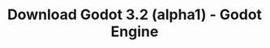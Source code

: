 ---
# Generated by /tools/generators/src/download_archive_generator !!! do not edit by hand !!!
title: 'Download Godot 3.2 (alpha1) - Godot Engine'
type: 'download/archive'
name: '3.2'
flavor: 'alpha1'
release_date: '2019-10-06T03:00:00-00:00'
release_notes: 'article/dev-snapshot-godot-3-2-alpha-1/'
primaryPlatforms:
  - 'android.apk'
  - 'macos.universal'
  - 'windows.64'
  - 'linux_server.headless.64'
  - 'web'
  - 'templates'
links:
  android.apk:
    name: 'android.apk'
    title: 'Android'
    caption: 'APK Universal (ARM64 + ARMv7 + x86_64 + x86)'
    tags:
      - 'APK download'
      - 'ARM64/v7'
      - 'x86 (64 & 32 bit)'
    hosts:
      github_builds:
        regular: 'https://github.com/godotengine/godot-builds/releases/download/3.2-alpha1/Godot_v3.2-alpha1_android_editor.apk'
        mono: '#'
      github:
        regular: 'https://github.com/godotengine/godot/releases/download/3.2-alpha1/Godot_v3.2-alpha1_android_editor.apk'
        mono: '#'
  macos.universal:
    name: 'macos.universal'
    title: 'macOS'
    caption: 'Universal (x86_64 + Silício da Apple)'
    tags:
      - 'Intel/Apple Silicon'
      - '64 bit'
    hosts:
      github_builds:
        regular: 'https://github.com/godotengine/godot-builds/releases/download/3.2-alpha1/Godot_v3.2-alpha1_osx.universal.zip'
        mono: 'https://github.com/godotengine/godot-builds/releases/download/3.2-alpha1/Godot_v3.2-alpha1_mono_osx.universal.zip'
      github:
        regular: 'https://github.com/godotengine/godot/releases/download/3.2-alpha1/Godot_v3.2-alpha1_osx.universal.zip'
        mono: 'https://github.com/godotengine/godot/releases/download/3.2-alpha1/Godot_v3.2-alpha1_mono_osx.universal.zip'
  windows.64:
    name: 'windows.64'
    title: 'Windows'
    caption: 'Padrão (x86_64)'
    tags:
      - '64 bit'
    hosts:
      github_builds:
        regular: 'https://github.com/godotengine/godot-builds/releases/download/3.2-alpha1/Godot_v3.2-alpha1_win64.exe.zip'
        mono: 'https://github.com/godotengine/godot-builds/releases/download/3.2-alpha1/Godot_v3.2-alpha1_mono_win64.zip'
      github:
        regular: 'https://github.com/godotengine/godot/releases/download/3.2-alpha1/Godot_v3.2-alpha1_win64.exe.zip'
        mono: 'https://github.com/godotengine/godot/releases/download/3.2-alpha1/Godot_v3.2-alpha1_mono_win64.zip'
  linux_server.headless.64:
    name: 'linux_server.headless.64'
    title: 'Linux Server'
    caption: 'Headless (x86_64)'
    tags:
      - '64 bit'
      - 'Headless'
    hosts:
      github_builds:
        regular: 'https://github.com/godotengine/godot-builds/releases/download/3.2-alpha1/Godot_v3.2-alpha1_linux_headless.64.zip'
        mono: 'https://github.com/godotengine/godot-builds/releases/download/3.2-alpha1/Godot_v3.2-alpha1_mono_linux_headless_64.zip'
      github:
        regular: 'https://github.com/godotengine/godot/releases/download/3.2-alpha1/Godot_v3.2-alpha1_linux_headless.64.zip'
        mono: 'https://github.com/godotengine/godot/releases/download/3.2-alpha1/Godot_v3.2-alpha1_mono_linux_headless_64.zip'
  web:
    name: 'web'
    title: 'Editor Web'
    caption: ''
    tags:
      - 'Self-hosted'
      - 'Cross-platform'
    hosts:
      github_builds:
        regular: 'https://github.com/godotengine/godot-builds/releases/download/3.2-alpha1/Godot_v3.2-alpha1_web_editor.zip'
        mono: '#'
      github:
        regular: 'https://github.com/godotengine/godot/releases/download/3.2-alpha1/Godot_v3.2-alpha1_web_editor.zip'
        mono: '#'
  linux.64:
    name: 'linux.64'
    title: 'Linux'
    caption: 'Padrão (x86_64)'
    tags:
      - '64 bit'
    hosts:
      github_builds:
        regular: 'https://github.com/godotengine/godot-builds/releases/download/3.2-alpha1/Godot_v3.2-alpha1_x11.64.zip'
        mono: 'https://github.com/godotengine/godot-builds/releases/download/3.2-alpha1/Godot_v3.2-alpha1_mono_x11_64.zip'
      github:
        regular: 'https://github.com/godotengine/godot/releases/download/3.2-alpha1/Godot_v3.2-alpha1_x11.64.zip'
        mono: 'https://github.com/godotengine/godot/releases/download/3.2-alpha1/Godot_v3.2-alpha1_mono_x11_64.zip'
  linux.32:
    name: 'linux.32'
    title: 'Linux'
    caption: 'Padrão (x86)'
    tags:
      - '32 bit'
    hosts:
      github_builds:
        regular: 'https://github.com/godotengine/godot-builds/releases/download/3.2-alpha1/Godot_v3.2-alpha1_x11.32.zip'
        mono: 'https://github.com/godotengine/godot-builds/releases/download/3.2-alpha1/Godot_v3.2-alpha1_mono_x11_32.zip'
      github:
        regular: 'https://github.com/godotengine/godot/releases/download/3.2-alpha1/Godot_v3.2-alpha1_x11.32.zip'
        mono: 'https://github.com/godotengine/godot/releases/download/3.2-alpha1/Godot_v3.2-alpha1_mono_x11_32.zip'
  windows.32:
    name: 'windows.32'
    title: 'Windows'
    caption: 'Padrão (x86)'
    tags:
      - '32 bit'
    hosts:
      github_builds:
        regular: 'https://github.com/godotengine/godot-builds/releases/download/3.2-alpha1/Godot_v3.2-alpha1_win32.exe.zip'
        mono: 'https://github.com/godotengine/godot-builds/releases/download/3.2-alpha1/Godot_v3.2-alpha1_mono_win32.zip'
      github:
        regular: 'https://github.com/godotengine/godot/releases/download/3.2-alpha1/Godot_v3.2-alpha1_win32.exe.zip'
        mono: 'https://github.com/godotengine/godot/releases/download/3.2-alpha1/Godot_v3.2-alpha1_mono_win32.zip'
  linux_server.64:
    name: 'linux_server.64'
    title: 'Servidor Linux'
    caption: 'Padrão (x86_64)'
    tags:
      - '64 bit'
    hosts:
      github_builds:
        regular: 'https://github.com/godotengine/godot-builds/releases/download/3.2-alpha1/Godot_v3.2-alpha1_linux_server.64.zip'
        mono: 'https://github.com/godotengine/godot-builds/releases/download/3.2-alpha1/Godot_v3.2-alpha1_mono_linux_server_64.zip'
      github:
        regular: 'https://github.com/godotengine/godot/releases/download/3.2-alpha1/Godot_v3.2-alpha1_linux_server.64.zip'
        mono: 'https://github.com/godotengine/godot/releases/download/3.2-alpha1/Godot_v3.2-alpha1_mono_linux_server_64.zip'
  aar_library:
    name: 'aar_library'
    title: 'Biblioteca de AAR'
    caption: ''
    tags:
      - 'Android plugins'
      - 'Java'
      - 'Kotlin'
    hosts:
      github_builds:
        regular: 'https://github.com/godotengine/godot-builds/releases/download/3.2-alpha1/godot-lib.3.2.alpha1.release.aar'
        mono: 'https://github.com/godotengine/godot-builds/releases/download/3.2-alpha1/godot-lib.3.2.alpha1.mono.release.aar'
      github:
        regular: 'https://github.com/godotengine/godot/releases/download/3.2-alpha1/godot-lib.3.2.alpha1.release.aar'
        mono: 'https://github.com/godotengine/godot/releases/download/3.2-alpha1/godot-lib.3.2.alpha1.mono.release.aar'
  templates:
    name: 'templates'
    title: 'Modelos de exportação'
    caption: ''
    tags:
      - 'Utilizado para exportar os seus jogos para todas as plataformas suportadas'
    hosts:
      github_builds:
        regular: 'https://github.com/godotengine/godot-builds/releases/download/3.2-alpha1/Godot_v3.2-alpha1_export_templates.tpz'
        mono: 'https://github.com/godotengine/godot-builds/releases/download/3.2-alpha1/Godot_v3.2-alpha1_mono_export_templates.tpz'
      github:
        regular: 'https://github.com/godotengine/godot/releases/download/3.2-alpha1/Godot_v3.2-alpha1_export_templates.tpz'
        mono: 'https://github.com/godotengine/godot/releases/download/3.2-alpha1/Godot_v3.2-alpha1_mono_export_templates.tpz'
---